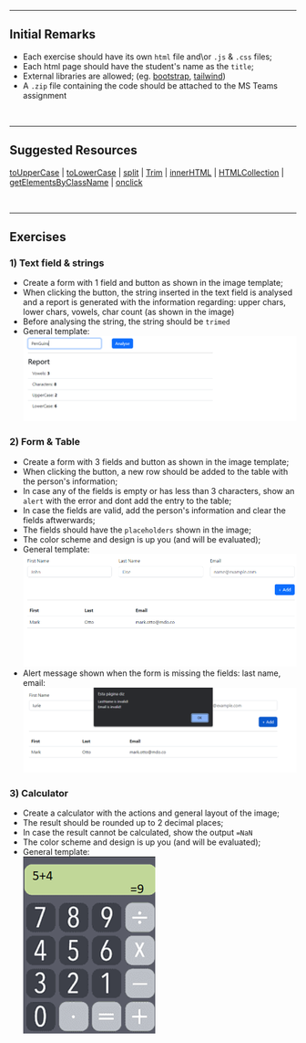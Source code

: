 
___
## Initial Remarks

- Each exercise should have its own `html` file and\or ``.js`` & ``.css`` files;
- Each html page should have the student's name as the ``title``;
- External libraries are allowed; (eg. [bootstrap](https://getbootstrap.com/docs/5.3/getting-started/introduction/), [tailwind](https://tailwindcss.com/))
- A `.zip` file containing the code should be attached to the MS Teams assignment
<br/>

___
## Suggested Resources

 [toUpperCase](https://developer.mozilla.org/en-US/docs/Web/JavaScript/Reference/Global_Objects/String/toUpperCase)
 | [toLowerCase](https://developer.mozilla.org/en-US/docs/Web/JavaScript/Reference/Global_Objects/String/toLowerCase)
 | [split](https://developer.mozilla.org/en-US/docs/web/javascript/reference/global_objects/string/split)
 | [Trim](https://developer.mozilla.org/en-US/docs/Web/JavaScript/Reference/Global_Objects/String/Trim)
 | [innerHTML](https://www.w3schools.com/jsref/prop_html_innerhtml.asp)
 | [HTMLCollection](https://www.w3schools.com/jsref/dom_obj_htmlcollection.asp)
 | [getElementsByClassName](https://www.w3schools.com/jsref/met_element_getelementsbyclassname.asp)
 | [onclick ](https://www.w3schools.com/jsref/event_onclick.asp)

<br/>

____ 
## Exercises

### 1) Text field & strings
- Create a form with 1 field and button as shown in the image template;
- When clicking the button, the string inserted in the text field is analysed and a report is generated with the information regarding: upper chars, lower chars, vowels, char count (as shown in the image)
- Before analysing the string, the string should be `trimed`
- General template:   
![sample 1](./img04.png)

### 2) Form & Table
- Create a form with 3 fields and button as shown in the image template;
- When clicking the button, a new row should be added to the table with the person's information;
- In case any of the fields is empty or has less than 3 characters, show an `alert` with the error and dont add the entry to the table;
- In case the fields are valid, add the person's information and clear the fields aftwerwards;
- The fields should have the ``placeholders`` shown in the image;
- The color scheme and design is up you (and will be evaluated);
- General template:   
![sample 1](./img02.png)
- Alert message shown when the form is missing the fields: last name, email:   
![sample 2](./img03.png)


### 3) Calculator 
- Create a calculator with the actions and general layout of the image;
- The result should be rounded up to 2 decimal places;
- In case the result cannot be calculated, show the output `=NaN`
- The color scheme and design is up you (and will be evaluated);
- General template:   
![calculator](./img01.png)

